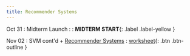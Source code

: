 ```yaml
---
title: Recommender Systems
---
```


Oct 31 
: Midterm Launch 
  : 
    : **MIDTERM START**{: .label .label-yellow }

Nov 02 
: SVM cont'd + [Recommender Systems](https://github.com/gallettilance/CS506-Fall2022/raw/master/slides/15_Recommender_Systems.pdf) 
  : [worksheet](https://raw.githubusercontent.com/gallettilance/CS506-Fall2022/master/worksheets/worksheet_13.ipynb){: .btn .btn-outline } 
